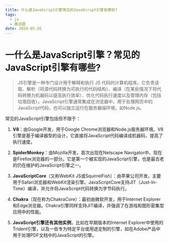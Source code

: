 ```yaml
---
title: 什么是JavaScript引擎常见的JavaScript引擎有哪些?
tags:
  - js
  - 面试题
date: 2024-05-26
---
```

# 一什么是JavaScript引擎？常见的JavaScript引擎有哪些?

> JS引擎是一种专门设计用于解释和执行 JS 代码的计算机程序。它负责读取、解析（将源代码转换为可执行的代码结构）、编译（在某些情况下将代码转换为机器码以提高执行效率）、优化代码执行速度以及管理内存（包括垃圾回收）。JavaScript引擎通常集成在浏览器中，用于处理网页中的JavaScript代码，也可以独立运行在服务器端环境，如Node.js。

常见的JavaScript引擎包括但不限于：

1. **V8**：由Google开发，用于Google Chrome浏览器和Node.js服务器环境。V8引擎是基于编译器型的设计，它直接将JavaScript代码编译成机器码，提高了执行速度。
    
2. **SpiderMonkey**：由Mozilla开发，首次出现在Netscape Navigator中，现在是Firefox浏览器的一部分。它是第一个被实现的JavaScript引擎，也是最古老的仍在维护的JavaScript引擎之一。
    
3. **JavaScriptCore**（又称WebKit JS或SquirrelFish）：由苹果公司开发，主要用于Safari浏览器和WebKit渲染引擎。JavaScriptCore支持JIT（Just-In-Time）编译，并允许将JavaScript代码转换为字节码执行。
    
4. **Chakra**（现在称为ChakraCore）：最初由微软开发，用于Internet Explorer和Edge浏览器。Chakra引擎同样支持JIT编译，并强调了在游戏和图形密集型应用中的性能。
    
5. **JavaScript引擎还有其他实例**，比如在早期版本的Internet Explorer中使用的Trident引擎，以及一些专为特定平台或用途定制的引擎，如在Adobe产品中用于处理PDF文档中的JavaScript的引擎。
